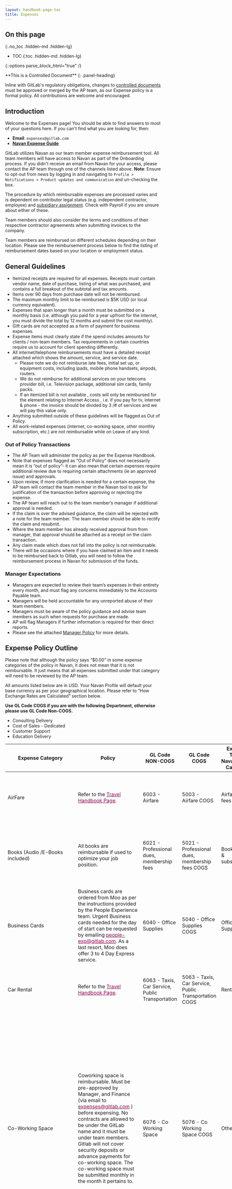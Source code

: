```yaml
---
layout: handbook-page-toc
title: Expenses
---
```

<link rel="stylesheet" type="text/css" href="/stylesheets/biztech.css" />

## On this page
{:.no_toc .hidden-md .hidden-lg}

- TOC
{:toc .hidden-md .hidden-lg}

{::options parse_block_html="true" /}

<div class="panel panel-gitlab-orange">
**This is a Controlled Document**
{: .panel-heading}
<div class="panel-body">

Inline with GitLab's regulatory obligations, changes to [controlled documents](/handbook/security/controlled-document-procedure.html) must be approved or merged by the AP team, as our Expense policy is a formal policy. All contributions are welcome and encouraged.

</div>
</div>

## <i class="far fa-paper-plane" id="biz-tech-icons"></i> Introduction

Welcome to the Expenses page! You should be able to find answers to most of your questions here. If you can't find what you are looking for, then:  

- **Email**: `expenses@gitlab.com`
- [**Navan Expense Guide**](https://about.gitlab.com/handbook/business-technology/enterprise-applications/guides/navan-expense-guide/)

GitLab utilizes Navan as our team member expense reimbursement tool. All team members will have access to Navan as part of the Onboarding process. If you didn't receive an email from Navan for your access, please contact the AP team through one of the channels listed above.
**Note**: Ensure to opt-out from news by logging in and navigating to `Profile > Notifications > Product updates and communication` and un-checking the box.

The procedure by which reimbursable expenses are processed varies and is dependent on contributor legal status (e.g. independent contractor, employee) and [subsidiary assignment](/handbook/tax/#tax-procedure-for-maintenance-of-gitlabs-corporate-structure). Check with Payroll if you are unsure about either of these.

Team members should also consider the terms and conditions of their respective contractor agreements when submitting invoices to the company.

Team members are reimbursed on different schedules depending on their location. Please see the reimbursement process below to find the listing of reimbursement dates based on your location or employment status.

## <i class="far fa-flag" id="biz-tech-icons"></i> General Guidelines

* Itemized receipts are required for all expenses.  Receipts must contain vendor name, date of purchase, listing of what was purchased, and contains a full breakout of the subtotal and tax amounts.
* Items over 90 days from purchase date will not be reimbursed.
* The maximum monthly limit to be reimbursed is $5K USD (or local currency equivalent).
* Expenses that span longer than a month must be submitted on a monthly basis (i.e. although you paid for a year upfront for the internet, you must divide the total by 12 months and submit the cost monthly).
* Gift cards are not accepted as a form of payment for business expenses.
* Expense items must clearly state if the spend includes amounts for clients / non-team members. Tax requirements in certain countries require us to account for client spending differently.
* All internet/telephone reimbursements must have a detailed receipt attached which shows the amount, service, and service date.
   - Please note we do not reimburse late fees, initial set up, or equipment costs, including ipads, mobile phone handsets, airpods, routers.
   - We do not reimburse for additional services on your telecoms provider bill, i.e. Television package, additional sim cards, family packs.
   - If an itemized bill is not available , costs will only be reimbursed for the element relating to Internet Access , i.e. if you pay for tv, internet & phone - the invoice should be divided by 3 /# of services and we will pay this value only.
* Anything submitted outside of these guidelines will be flagged as Out of Policy.
* All work-related expenses (internet, co-working space, other monthly subscription, etc.) are not reimbursable while on Leave of any kind.

### Out of Policy Transactions

* The AP Team will administer the policy as per the Expense Handbook.
* Note that expenses flagged as “Out of Policy” does not necessarily mean it is “out of policy”- it can also mean that certain expenses require additional review due to requiring certain attachments (ie an approved issue) and approvals.
* Upon review, if more clarification is needed for a certain expense, the AP team will contact the team member in the Navan tool to ask for justification of the transaction before approving or rejecting the expense.
* The AP team will reach out to the team member’s manager if additional approval is needed.
* If the claim is over the advised guidance, the claim will be rejected with a note for the team member.  The team member should be able to rectify the claim and resubmit.
* Where the team member has already received approval from from manager, that approval should be attached as a receipt on the claim transaction.
* Any claim made which does not fall into the policy is not reimbursable.
* There will be occasions where if you have claimed an item and it needs to be reimbursed back to Gitlab, you will need to follow the reimbursement process in Navan for submission of the funds.

### Manager Expectations

* Managers are expected to review their team’s expenses in their entirety every month, and must flag any concerns immediately to the Accounts Payable team.
* Managers will be held accountable for any unreported abuse of their team members.
* Managers must be aware of the policy guidance and advise team members as such when requests for purchase are made.
* AP will flag Managers if further information is required for their direct reports.
* Please see the attached [Manager Policy](https://docs.google.com/document/d/1HQF-_fDIkjsmq-ExsFQwwTW-x8rocGKSDRZVdMYQudA/edit) for more details.

## Expense Policy Outline

Please note that although the policy says “$0.00” in some expense categories of the policy in Navan,  it does not mean that it is not reimbursable. It just means that all expenses submitted under that category will need to be reviewed by the AP team.

All amounts listed below are in USD. Your Navan Profile will default your base currency as per your geographical location.  Please refer to “How Exchange Rates are Calculated” section below.

**Use GL Code COGS if you are with the following Department, otherwise please use GL Code Non-COGS.**
   - Consulting Delivery
   - Cost of Sales - Dedicated
   - Customer Support
   - Education Delivery

<table class="tg" style="undefined;table-layout: fixed; width: 820px">
<colgroup>
<col style="width: 100px">
<col style="width: 200px">
<col style="width: 100px">
<col style="width: 100px">
<col style="width: 100px">
<col style="width: 220px">
</colgroup>
<thead>
  <tr>
    <th class="tg-fymr">Expense Category</th>
    <th class="tg-fymr">Policy</th>
    <th class="tg-fymr">GL Code NON-COGS</th>
    <th class="tg-fymr">GL Code COGS</th>
    <th class="tg-fymr">Expense Type / Navan Policy Category</th>
    <th class="tg-fymr"><span style="font-weight:bold">Limit</span></th>
  </tr>
</thead>
<tbody>
  <tr>
    <td class="tg-btxf">AirFare</td>
    <td class="tg-btxf">Refer to the <a href="https://about.gitlab.com/handbook/travel/"><span style="color:#905">Travel Handbook Page</span></a>.</td>
    <td class="tg-btxf">6003 - Airfare</td>
    <td class="tg-btxf">5003 - Airfare COGS</td>
    <td class="tg-btxf">Airfare &amp; fees</td>
    <td class="tg-btxf">- To be booked in Navan.<br> - When booked outside Navan - will flag approval required by AP Admin.</td>
  </tr>
  <tr>
    <td class="tg-0pky">Books (Audio /E-Books included)</td>
    <td class="tg-0pky">All books are reimbursable if used to optimize your job position.</td>
    <td class="tg-0pky">6021 - Professional dues, membership fees</td>
    <td class="tg-0pky">5021 - Professional dues, membership fees COGS</td>
    <td class="tg-0pky">Books, dues &amp; subscriptions</td>
    <td class="tg-0pky">Approval required by AP Admin for Navan for all purchases to ensure reasonableness of expense.<br> -  $15 per item per quarter.</td>
  </tr>
  <tr>
    <td class="tg-btxf">Business Cards</td>
    <td class="tg-btxf">Business cards are ordered from Moo as per the instructions provided by the People Experience team. Urgent Business cards needed for the day of start can be requested by emailing <a href="mailto:&#112;&#101;&#x6f;&#x70;&#108;&#101;&#x2d;&#101;&#x78;&#x70;&#64;&#103;&#105;&#x74;&#x6c;&#97;&#x62;&#46;&#99;&#111;&#x6d;"><span style="color:#905">people-exp@gitlab.com</span></a>. As a last resort, Moo does offer 3 to 4 Day Express service.</td>
    <td class="tg-btxf">6040 - Office Supplies</td>
    <td class="tg-btxf">5040 - Office Supplies COGS</td>
    <td class="tg-btxf">Office Supplies</td>
    <td class="tg-btxf">To be ordered via Moo, attach receipt from Moo. Refer to the <a href="https://internal-handbook.gitlab.io/handbook/people-group/people-operations/people-connect/frequently_requested/#ordering-business-cards"><span style="color:#905">Ordering Business Cards</span></a>.<br> -  $15 per item per quarter.</td>
  </tr>
  <tr>
    <td class="tg-0pky">Car Rental</td>
    <td class="tg-0pky">Refer to the <a href="https://about.gitlab.com/handbook/travel/"><span style="color:#905">Travel Handbook Page</span></a>.</td>
    <td class="tg-0pky">6063 - Taxis, Car Service, Public Transportation</td>
    <td class="tg-0pky">5063 - Taxis, Car Service, Public Transportation COGS</td>
    <td class="tg-0pky">Rental cars</td>
    <td class="tg-0pky">- To be booked in Navan.<br> - When booked outside Navan - will flag approval required by AP Admin.</td>
  </tr>
  <tr>
    <td class="tg-btxf">Co-Working Space</td>
    <td class="tg-btxf">Coworking space is reimbursable. Must be pre-approved by Manager, and Finance (via email to <a href="mailto:&#x65;&#x78;&#x70;&#101;&#110;&#x73;&#101;&#115;&#64;&#103;&#105;&#116;&#x6c;&#97;&#x62;&#x2e;&#99;&#111;&#109;"><span style="color:#905">expenses@gitlab.com</span></a> ) before expensing. No contracts are allowed to be under the GitLab name and it must be under team members. Gitlab will not cover security deposits or advance payments for co-working space. The co-working space must be submitted monthly in the month it pertains to.</td>
    <td class="tg-btxf">6076 - Co Working Space</td>
    <td class="tg-btxf">5076 - Co Working Space COGS</td>
    <td class="tg-btxf">Other</td>
    <td class="tg-btxf">- $700.00 Limit per month.<br> - Full Receipts to the provided.<br> - Copy of approved email must be submitted with first month submission.<br> - If co-working space is expensed in the month then you are only able to expense the internet reimbursement for the days that the co-working space is not paid for. i.e. if you have a contract for co-working space for the month, then you are unable to claim Internet as an expense in that month. This is also applicable on a pro-rata basis.</td>
  </tr>
  <tr>
    <td class="tg-0pky">Conferences</td>
    <td class="tg-0pky">All costs associated with attending a conference to represent GitLab are reimbursable and an approved <a href="https://about.gitlab.com/handbook/total-rewards/benefits/general-and-entity-benefits/growth-and-development/"><span style="color:#905">completed G&amp;D issue</span></a> will need to be noted in the expense report upon submission. Select classification or tag “Growth and Development” in Navan when you create expenses.</td>
    <td class="tg-0pky">6065 - Training &amp; Development</td>
    <td class="tg-0pky">5065 - Training &amp; Development COGS</td>
    <td class="tg-0pky">Conference attendance</td>
    <td class="tg-0pky">- Needs to have approved G&amp;D Development issue.<br> - AP Admin needs to review expense for approved issue.</td>
  </tr>
  <tr>
    <td class="tg-btxf">Equipment</td>
    <td class="tg-btxf">Please refer to our <a href="https://about.gitlab.com/handbook/finance/procurement/office-equipment-supplies/"><span style="color:#905">Home Office Equipment Handbook Page</span></a>.</td>
    <td class="tg-btxf">6016 - Computer &amp; Office Equipment - Expensed</td>
    <td class="tg-btxf">5016 - Computer &amp; Office Equipment - Expensed COGS</td>
    <td class="tg-btxf">Work from home</td>
    <td class="tg-btxf">- For Year 1 ($1,500.00) Stipend through Virtual Card.<br> - Year 2 onwards ($500.00) - Expensed via Navan.</td>
  </tr>
  <tr>
    <td class="tg-0pky">Get Together/Visiting Grant</td>
    <td class="tg-0pky">Please refer to our <a href="https://about.gitlab.com/handbook/incentives/#get-together-grant"><span style="color:#905">Incentives at Gitlab Handbook Page</span></a></td>
    <td class="tg-0pky">6039 - Get Togethers</td>
    <td class="tg-0pky">5039 - Get Together COGS</td>
    <td class="tg-0pky">Team events &amp; meals</td>
    <td class="tg-0pky">Set by management when available.</td>
  </tr>
  <tr>
    <td class="tg-btxf">Gifts for Significant Life Events and Team Member Gifts</td>
    <td class="tg-btxf">Please refer to our <a href="https://about.gitlab.com/handbook/people-group/celebrations/"><span style="color:#905">Celebrations and Significant Life Events Handbook Page</span></a>.</td>
    <td class="tg-btxf">6028 - Gifts internal</td>
    <td class="tg-btxf">5028 - Gifts Internal COGS</td>
    <td class="tg-btxf">Gifts - internal</td>
    <td class="tg-btxf">- Gift Cards/Cash are not Allowed; Qualified gifts are capped at $125 per transaction.<br> - Approval required by AP Admin for Navan for all purchases.</td>
  </tr>
  <tr>
    <td class="tg-0pky">Hotel</td>
    <td class="tg-0pky">Refer to the <a href="https://about.gitlab.com/handbook/travel/"><span style="color:#905">Travel Handbook Page</span></a>.</td>
    <td class="tg-0pky">6027 - Hotels &amp; Lodging</td>
    <td class="tg-0pky">5027 - Hotels &amp; Lodging COGS</td>
    <td class="tg-0pky">Lodging</td>
    <td class="tg-0pky">- To be booked in Navan.<br> - When booked outside Navan - approval required by AP Admin.</td>
  </tr>
  <tr>
    <td class="tg-btxf">Internet</td>
    <td class="tg-btxf">Monthly service charges for the internet are reimbursable, but GitLab will not reimburse for any initial setup/change fees. Please expense internet costs monthly, reflecting current charges only (even if you pay by a different cadence).<br><br><span style="font-weight:bold">For team members in the Netherlands:</span> if you have not already completed the form as part of onboarding with our Netherlands payroll provider, fill in and sign the <a href="https://docs.google.com/a/gitlab.com/document/d/1J70geARMCjRt_SfxIY6spdfpTbv_1v_KDeJtGRQ6JmM/edit#heading=h.5x5ssjstqpkq"><span style="color:#905">Regeling Internet Thuis</span></a> form and send it to the People Experience team at <a href="mailto:&#112;&#101;&#111;&#x70;&#108;&#x65;&#x2d;&#x65;&#x78;&#112;&#64;&#x67;&#x69;&#x74;&#108;&#97;&#x62;&#x2e;&#99;&#x6f;&#109;"><span style="color:#905">people-exp@gitlab.com</span></a>. The People Experience team will then send it to the payroll provider in the Netherlands via email. The details of the payroll provider can be found in the PeopleOps vault in 1Password under "Payroll Contacts".<br><br><span style="font-weight:bold">Important:</span> This is the process to be followed for compliance reasons for Internet expenses for the Netherlands. Please do not expense your Internet costs via Navan - these will be rejected.<br><br>If your address changes or the amount changes, please send a new form to the People Experience team, along with the invoice/letter for processing.<br><br>This is a taxable expense for GitLab Ltd. team members assuming that the internet connection is used partially for personal use as well as business use.</td>
    <td class="tg-btxf">6031 - Internet</td>
    <td class="tg-btxf">5031 - Internet COGS</td>
    <td class="tg-btxf">Internet access</td>
    <td class="tg-btxf">- Policy is set at $80, anything over that amount will still be considered for approval as we know there are exceptions, and will be checked and approved on an individual basis depending on the user's circumstances, i.e. location etc.<br>- Itemized Receipt required.<br>- If an itemized bill is not available, costs will only be reimbursed for the element relating to Internet Access, i.e. if you pay for tv, internet and phone, the invoice should be divided by 3/# of services and we will pay this value only.<br>- No monthly hardware costs for internet service is reclaimable.<br>- If co-working space is also expensed in the month then you are only able to expense the internet reimbursement for the days that the co-working space is not paid for. i.e. if you have a contract for co-working space for the month, then you are unable to claim Internet as an expense in that month. This is also applicable on a pro-rata basis.<br></td>
  </tr>
  <tr>
    <td class="tg-0pky">Laptops, insurance and repairs</td>
    <td class="tg-0pky">All laptops are purchased through GitLab unless an employee is in a region where GitLab cannot deliver a laptop. Team member laptops can be refreshed after three years of employment. If a team member needs a replacement laptop due to damage, they must reach out to IT via an issue before purchasing a new one. See <a href="/handbook/business-technology/team-member-enablement/onboarding-access-requests/#laptops"><span style="color:#905">Laptop handbook page</span></a> for your reference.<br><br><span style="font-weight:bold">Repairs to company issued equipment</span><br><br>If you need to replace a battery or something small that does not affect the productivity or speed of the device, please go ahead and get that small item replaced and expensed. The category to use in Navan is 'Tools and Materials'.Please get approval from your Manager if your equipment appears to be damaged, defective, or in need of repair. Business Operations can advise on next steps to ensure you have the proper equipment to work.For loaner laptops: Do not hesitate when expensing a loaner laptop while your primary laptop is being repaired. Use your best judgment identifying a local vendor. Please check out our <a href="/handbook/business-technology/team-member-enablement/onboarding-access-requests/#laptop-repair"><span style="color:#905">Laptop Repair</span></a> page for more info.</td>
    <td class="tg-0pky">1403 - Computer and Office Equipment (Laptop Purchase)<br><br>6016 - Computer and Office Equipment - Expense (Laptop Repair)</td>
    <td class="tg-0pky">1403 - Computer and Office Equipment (Laptop Purchase )<br><br>5016 - Computer and Office Equipment - Expense (Laptop Repair) COGS</td>
    <td class="tg-0pky">Tools and Materials</td>
    <td class="tg-0pky">- Needs to have approved issue from IT team.<br>- AP Admin needs to review expense for approved issue.</td>
  </tr>
  <tr>
    <td class="tg-btxf">Marketing- related expenses</td>
    <td class="tg-btxf">Small purchases for marketing events which are under $2,500 USD and which cannot be paid through the Procurement Process (Zip) are reimbursable.</td>
    <td class="tg-btxf">Multiple- will be required to choose GL account</td>
    <td class="tg-btxf">Multiple- will be required to choose GL account</td>
    <td class="tg-btxf">Other</td>
    <td class="tg-btxf">- Up to $2500 can be expensed via Navan.<br>- &gt;$2500 needs to go through procurement process in <a href="handbook/business-technology/enterprise-applications/guides/zip-guide/"><span style="color:#905">Zip</span></a>.</td>
  </tr>
  <tr>
    <td class="tg-0pky">Meals with Clients and Partners</td>
    <td class="tg-0pky">These are reimbursable, however team members should use their discretion while claiming meals with clients and partners.</td>
    <td class="tg-0pky">6013 - Business Meals &amp; Entertainment</td>
    <td class="tg-0pky">5013 - Business Meals &amp; Entertainment COGS</td>
    <td class="tg-0pky">Entertaining clients</td>
    <td class="tg-0pky">$50 limit per person for lunch and $100 limit per person for dinner.</td>
  </tr>
  <tr>
    <td class="tg-btxf">Meals: Company Provided while Traveling</td>
    <td class="tg-btxf">To be used for team activities and food/beverages associated with travel. Refer to our <a href="https://about.gitlab.com/handbook/travel/"><span style="color:#905">Travel Handbook Page</span></a></td>
    <td class="tg-btxf">6041 - Meals - Company Provided</td>
    <td class="tg-btxf">5041 - Meals - Company Provided COGS</td>
    <td class="tg-btxf">Traveling: meals for myself</td>
    <td class="tg-btxf">$100 per day.</td>
  </tr>
  <tr>
    <td class="tg-0pky">Mileage</td>
    <td class="tg-0pky">Mileage is reimbursed according to local law: US rate per mile, rate per km in the Netherlands, or rate in Belgium. Refer to "How Mileage Rates are Based" section below.</td>
    <td class="tg-0pky">6046 - Parking, Gas, Tolls, Mileage</td>
    <td class="tg-0pky">5046 - Parking, Gas, Tolls, Mileage COGS</td>
    <td class="tg-0pky">Distance Driven</td>
    <td class="tg-0pky">- Based on Mileage driven, reimbursed depending on country/local law.<br>- Should Show Start and End point of trip in Navan.</td>
  </tr>
  <tr>
    <td class="tg-btxf">Office Supplies &amp; consumables</td>
    <td class="tg-btxf">To maintain your home office equipment, items like compressed air, pens, etc may be required from time to time.</td>
    <td class="tg-btxf">6040 - Office Supplies</td>
    <td class="tg-btxf">5040 - Office Supplies COGS</td>
    <td class="tg-btxf">Office Supplies</td>
    <td class="tg-btxf">$15.00 per month.</td>
  </tr>
  <tr>
    <td class="tg-0pky">Phone Service</td>
    <td class="tg-0pky">Monthly service charges for cell phones are reimbursable for employees whose phones are vital to their position.  Actual cell phone, phone accessories and family plans are not reimbursable.</td>
    <td class="tg-0pky">6064 - Telephone</td>
    <td class="tg-0pky">5064 - Telephone COGS</td>
    <td class="tg-0pky">Cell phone</td>
    <td class="tg-0pky">- Policy is set at $50, anything over that amount will still be considered for approval as we know there are exceptions, and will be checked and approved on an individual basis depending on the user's circumstances, i.e. location etc.  A note that employees using their phone service outside of their country should try to obtain a contract which includes roaming services.<br>- Itemized Receipt required.<br>- If itemized bill, is not available, then the costs will only be reimbursed for the element relating to Internet Access, i.e. if you pay for tv, internet and phone, the invoice should be divided by 3/# of services and we will pay this value only.<br>- No monthly hardware costs for phone service is reclaimable.<br>- Tablets, Watches, Phone Device are not reimbursable.</td>
  </tr>
  <tr>
    <td class="tg-btxf">Postage/Shipping/Customs Fees</td>
    <td class="tg-btxf">Postage/shipping/custom charges related to the sending and or receiving of work documentation or special packages can be reimbursed.</td>
    <td class="tg-btxf">6049 - Postage &amp; Shipping</td>
    <td class="tg-btxf">5049 - Postage &amp; Shipping COGS</td>
    <td class="tg-btxf">Shipping &amp; postage</td>
    <td class="tg-btxf">$100.00 per transaction.</td>
  </tr>
  <tr>
    <td class="tg-0pky">Professional dues, membership fees</td>
    <td class="tg-0pky">All costs associated with professional dues and membership fees are reimbursable and an approved <a href="https://about.gitlab.com/handbook/total-rewards/benefits/general-and-entity-benefits/growth-and-development/"><span style="color:#905">completed G&amp;D issue]</span></a> will need to be noted in the expense report upon submission. Select classification or tag “Growth and Development” in Navan when you create expenses.</td>
    <td class="tg-0pky">6021 - Professional dues, membership fees</td>
    <td class="tg-0pky">5021 - Professional dues, membership fees COGS</td>
    <td class="tg-0pky">Books, dues &amp; subscriptions</td>
    <td class="tg-0pky">- Needs to have approved G&amp;D Development issue.<br>- AP Admin needs to review expense for approved issue.</td>
  </tr>
  <tr>
    <td class="tg-btxf">Software</td>
    <td class="tg-btxf">All software subscriptions are not reimbursable. Team members that would like to purchase software will need to go through the Procurement process. Please refer to the <a href="https://about.gitlab.com/handbook/finance/procurement/personal-use-software/"><span style="color:#905">Individual Use Software Handbook Page</span></a></td>
    <td class="tg-btxf">N/A</td>
    <td class="tg-btxf">N/A</td>
    <td class="tg-btxf">N/A</td>
    <td class="tg-btxf">- Not Reimbursable.<br>- Please follow Guidance from Handbook.</td>
  </tr>
  <tr>
    <td class="tg-btxf">Swag</td>
    <td class="tg-btxf">All Swag related to customers, events, giveaways, etc., are not to be expensed. Please refer to the <a href="https://about.gitlab.com/handbook/marketing/brand-and-product-marketing/brand/merchandise-handling/#swag-shop"><span style="color:#905">Merchandise Workflow</span></a></td>
    <td class="tg-btxf">N/A</td>
    <td class="tg-btxf">N/A</td>
    <td class="tg-btxf">N/A</td>
    <td class="tg-btxf">- Not Reimbursable.<br>- Please follow Guidance from Handbook.</td>
  </tr>
  <tr>
    <td class="tg-0pky">Team Building</td>
    <td class="tg-0pky">To be used for team activities and food/beverages associated with special team events. Amount allowed is dependent on their department budget for the year.</td>
    <td class="tg-0pky">6071 - Team Building</td>
    <td class="tg-0pky">5071 - Team Building COGS</td>
    <td class="tg-0pky">Team events &amp; meals</td>
    <td class="tg-0pky">$50 a quarter.</td>
  </tr>
  <tr>
    <td class="tg-0pky">Train</td>
    <td class="tg-0pky">Refer to the <a href="https://about.gitlab.com/handbook/travel/"><span style="color:#905">Travel Handbook Page</span></a>.</td>
    <td class="tg-0pky">6063 - Taxis, Car Service, Public Transportation</td>
    <td class="tg-0pky">5063 - Taxis, Car Service, Public Transportation COGS</td>
    <td class="tg-0pky">Train travel</td>
    <td class="tg-0pky">- To be booked in Navan.<br> - When booked outside Navan - will flag approval required by AP Admin.</td>
  </tr>
  <tr>
    <td class="tg-btxf">Training/Tuition</td>
    <td class="tg-btxf">All costs associated with training or tuition are reimbursable (up to $10K) and an approved <a href="https://about.gitlab.com/handbook/total-rewards/benefits/general-and-entity-benefits/growth-and-development/"><span style="color:#905">completed G&amp;D issue</span></a> will need to be noted in the expense report upon submission. Select classification or tag “Growth and Development” in Navan when you create expenses.</td>
    <td class="tg-btxf">6065 - Training &amp; Development</td>
    <td class="tg-btxf">5065 - Training &amp; Development COGS</td>
    <td class="tg-btxf">Other</td>
    <td class="tg-btxf">- Needs to have approved G&amp;D Development issue.<br>- AP Admin needs to review expense for approved issue.</td>
  </tr>
  <tr>
    <td class="tg-0pky">Transportation/Parking/Fuel</td>
    <td class="tg-0pky">Parking, Tolls, Fuel, Taxi, Uber pertaining to travel to/from GitLab events, clients, or conferences is acceptable</td>
    <td class="tg-0pky">6046 - Parking, Gas, Tolls, Mileage</td>
    <td class="tg-0pky">5046 - Parking, Gas, Tolls, Mileage COGS</td>
    <td class="tg-0pky">Public transport, tolls &amp; parking</td>
    <td class="tg-0pky">- Ground Transportation (taxis, ubers) at $100 per round trip.<br>- Fuel, mileage, parking, tolls at $75 limit per day.</td>
  </tr>
  <tr>
    <td class="tg-btxf">Travel (Other)</td>
    <td class="tg-btxf">Includes internet while traveling. Please refer to our <a href="https://about.gitlab.com/handbook/travel/"><span style="color:#905">Travel Handbook Page</span></a></td>
    <td class="tg-btxf">N/A</td>
    <td class="tg-btxf">N/A</td>
    <td class="tg-btxf">N/A</td>
    <td class="tg-btxf">N/A</td>
  </tr>
  <tr>
    <td class="tg-0pky">VPN Subscription</td>
    <td class="tg-0pky">Please read <a href="https://about.gitlab.com/handbook/security/#why-we-dont-have-a-corporate-vpn"><span style="color:#905">Why We Don't Have A Corporate VPN</span></a>, and check out our <a href="https://about.gitlab.com/handbook/tools-and-tips/personal-vpn/"><span style="color:#905">Personal VPN page</span></a> regarding usage at GitLab.</td>
    <td class="tg-0pky">6060 - Software Subscriptions</td>
    <td class="tg-0pky">5060 - Software Subscriptions COGS</td>
    <td class="tg-0pky">Other</td>
    <td class="tg-0pky">- To be claimed per month.<br>- Itemized Receipt required.</td>
  </tr>
  <tr>
    <td class="tg-0pky">Visas/Permits/Covid Tests</td>
    <td class="tg-0pky">Visas, Permits, Covid Tests pertaining to travel to/from GitLab events, clients, or conferences is acceptable.</td>
    <td class="tg-0pky">6080 - Other Travel- Visas, Permits, Covid Tests</td>
    <td class="tg-0pky">5080 - Other Travel- Visas, Permits, Covid Tests COGS</td>
    <td class="tg-0pky">Other</td>
    <td class="tg-0pky">Will flag approval required by AP Admin.</td>
  </tr>
  <tr>
    <td class="tg-btxf">Wire fees (Equity compensation)</td>
    <td class="tg-btxf">Team members <span style="font-weight:bold">outside of the USA</span> where there is no option to disburse equity funds from E*TRADE without incurring wire fees may expense those fees.</td>
    <td class="tg-btxf">6008 - Bank Fees</td>
    <td class="tg-btxf">5008 - Bank Fees COGS</td>
    <td class="tg-btxf">Other</td>
    <td class="tg-btxf">Will flag approval required by AP Admin.</td>
  </tr>
</tbody>
</table>

### Missing a Receipt?

If a team member is missing a receipt, a Missing Receipt Affidavit will need to be completed and attached to the expense when submitted.
Missing Receipt Affidavit located [here](https://docs.google.com/spreadsheets/d/179q0Wos-CemLCe1uxgMpZ80JukSC4KYx8JICFgHzN0I/edit?usp=sharing) (please ensure to make a copy).
When attaching the receipt affidavit, you should attach the document as a PDF.
To save the file as a PDF - open the document, click on FILE>DOWNLOAD>PDF.

### How Exchange Rates are Calculated

The handbook [uses USD when describing budgets](https://about.gitlab.com/handbook/handbook-usage/#fine-points). When budgeting and submitting expenses in other currencies, team members should use live currency conversion rates (exchange rates). These can be looked up online using a site such as [OANDA](https://www.oanda.com/currency-converter/en/).

**Example:** a team event has a meal budget of USD25 per person. A team member notes that this is $50 in local currency, at current exchange rates. The team member can purchase a meal in their local currency up to $50, and expense it in their local currency.

**Example:** when visiting other countries - you should convert the currency to your local currency when submitting the expense. Currency rate should be done using rates on the day the expense occurred (these can be looked up online using a site such as [OANDA](https://www.oanda.com/currency-converter/en/)). i.e. if you spent EUR50 whilst visiting Germany but you live in the UK, you should convert the EUR50 to GBP43.66 (your local Currency) and submit the expense with the valid receipt.

Note: live exchange rates do not apply to compensation, which [uses fixed exchange rates](https://about.gitlab.com/handbook/total-rewards/compensation/#exchange-rates).

### How Mileage Rates are Based

The mileage rate is based on your legal entity’s mileage rates for the current year.  These will be updated yearly for tax compliance.  However, for the following entities (due to limited visibility online), the default rate is set at $.50/mile… so please update the rate on your mileage if needed to match your local compliance laws:  Gitlab IT BV, Gitlab Korea and Gitlab Japan.

## Other Useful Information

### Team Building Budget

In FY23, each eGroup member has been allocated $50 per team member per quarter for FY23-Q1 to FY23-Q3 for team building events. For FY23-Q3 each eGroup member may determine if they wish to use their team building allocation at Contribute or for a different team building event. There is no additional team building budget for Contribute above the $50 per team member. In FY23-Q4 there is an additional budget of $100 per team member. 

### <i class="fas fa-bullseye" id="biz-tech-icons"></i> Year-end Holiday Party Budget

GitLab has allocated [$100 USD](https://www1.oanda.com/currency/converter/) per GitLab team member for a holiday event in Q4 (until end of January) for the different year-end holiday celebrations. 

Guidance on the year-end holiday budget:
- Each Egroup member will coordinate for their respective organizations or appoint a designee for the organization
- The budget can be used for in person or virtual events
- The budget is [$100 USD](https://www1.oanda.com/currency/converter/) per GitLab team member and funds cannot be pooled or re allocated if there is under spend
- The money cannot be used for charitable donations or gifts
- If you are hosting an event and asked to attend another event, the budget is for all events and not per event
- The budget can be spent anytime in Q4, please make sure you promptly submit your expense report prior to the end of Q4
- In Navan, the team member must code any related expense to the Expense type "Other" GL code "Company Functions" and to the Classification "Holiday Celebration"

If you have any questions, please reach out to your manager for guidance.

### Get Together/Virtual Meal with GitLab Team member(s)

Please refer to our [Incentives at Gitlab Handbook Page](/handbook/incentives/#get-together-grant)

### Domain Name Registration and Maintenance Policy

#### Scope and Purpose
This policy applies to all GitLab team members registering, or maintaining a registration for, GitLab-related Domain Names, including GitLab-related Domain Names registered or used for sandbox or testing purposes.

Domain names are key assets in GitLab's intellectual property portfolio. Centralizing the registration and maintainance of domain names under the Infrastructure Shared Services group using GitLab's approved domain name registrar helps us track and protect these valuable assets.

"**GitLab-related Domain Names**" when used in this policy means any domain name:
   - registered or used for any purpose related to a team member's role at GitLab;
   - containing the GitLab trademark (GITLAB) or one of its derivatives (like, amongst other things, git, glab, gtlb, gl); and/or
   - containing any GitLab key messaging term (like, amongst other things, devops, devops platform, all remote).
   
#### Registration of new GitLab-related Domain Names
- All GitLab-related Domain Names must be registered using the process outlined in the [dns-domain-purchase-request issue template](https://gitlab.com/gitlab-com/business-technology/engineering/infrastructure/issue-tracker/-/issues/new?issuable_template=dns_domain_purchase_request) maintained by IT Operations.
- Expense reports submitted by team members for expenses incurred on or after `2022-03-01` in registering new GitLab-related Domain Names will be rejected.

#### Transfer of existing GitLab-related Domain Names
- All GitLab-related Domain Names currently registered in the name of team members, or registered with unapproved registrars, should be transferred to GitLab using the process outlined in the [dns-domain-transfer-request issue template](https://gitlab.com/gitlab-com/business-technology/engineering/infrastructure/issue-tracker/-/issues/new?issuable_template=dns_domain_transfer_request) as soon as possible.
- Expense reports submitted by team members for expenses incurred on or after `2022-08-01` in maintaining registrations of GitLab-related Domain Names in the name of team members, or with unapproved registrars, will be rejected.

### Transport/Delivery of Second Hand and Free Procurements
Feel free to check local second-hand/free markets when looking for equipment, especially furniture such as desks and chairs. GitLab will reimburse the cost of any transport and delivery services you need to procure the item.

If you are able to find hidden gems in these markets, please go ahead and make the purchase. In order to expense these types of purchases, we ask that you take a screenshot or photo of the sale listing and any fund transfers or conversations between yourself and the seller on price and delivery costs. 

## Reimbursement Payout Timelines

### Legal entities:
* Team members must submit their expenses through Navan.
* Expenses for GitLab Inc, GitLab Federal, GitLab Ltd (UK), GitLab BV (Belgium and Netherlands), GitLab GmbH (Germany), GitLab PTY Ltd (Australia and New Zealand), GitLab GK (Japan) GitLab LTD (Ireland), GitLab Korea Limited and GitLab Singapore PTE. LTD. are reimbursed via Navan within 7 business days for the expenses within policy or after approval by the Accounts Payable team (for out of policy expenses).
* The team member's bank account must be set up in Navan in order for payment to complete.
* Expenses for GitLab Canada Corp must be submitted and approved by the Accounts Payable team (for out of policy expenses) before the 1st day of each payroll period.
* Expenses for GitLab France S.A.S and GitLab BV Finland must be submitted and approved by the Accounts Payable team (for out of policy expenses) on or before the 6th of each month to ensure it is included in the current month’s payroll.

### PEO (Professional Employer Organization/ Employer of Record and not a GitLab entity or Branch):

#### Global Upside, Remote.com and Papaya Global

* The list of Global Upside, Remote & Papaya countries can be found [here](/handbook/people-group/employment-solutions/#peo-professional-employer-organization-employer-of-record-and-not-a-gitlab-entity)
* Team members must submit their expenses through Navan. 
* All expenses must be submitted and approved by the Accounts Payable team (for out of policy expenses) on or before the 6th of each month to ensure it is included in the current month's payroll.

#### iiPay

* Team members must submit their expenses through Navan.
* All Individual contractors or C2C, with exception of Nigeria will be reimbursed by iiPay by the 22nd of each month. All expenses must be submitted and approved by the Accounts Payable team (for out of policy expenses) by the 6th of each month to be included in the current month payment. For contractors with C2C status, be sure to contact the Payroll team via email at nonuspayroll@gitlab.com and expenses@gitlab.com if you need to set up a separate bank for your expense reimbursement.

#### CXC Global

* The list of CXC countries can be found [here](/handbook/people-group/employment-solutions/).
* Team members must submit their expenses through Navan.
* All expenses must be submitted and approved by the Accounts Payable team (for out of policy expenses) on or before the 6th of each month to ensure it is included in the current month's payroll.
* GitLab Payroll Team will send the approved expense amount to CXC EMEA Payroll to include with the monthly salary.
* Team members must include the approved expense amount on their monthly invoice as well.

### Team Member Expense Temporary Advances

These instructions apply if a team member is unable to purchase required items, for whatever reason.

1. A request is sent to Payroll explaining the reason for the advance. uspayroll@gitlab.com or nonuspayroll@gitlab.com
2. [Expense reimbursement template](https://docs.google.com/spreadsheets/d/1D0kWlqol7jBjqn7yDY6uc7UCWSIcUmiF/edit?usp=sharing&ouid=108533621432009168804&rtpof=true&sd=true) is filled out and returned to Payroll.
    - Must include the correct entity, currency, VAT, valid receipts and banking details for payment.
3. Payroll reviews and approves/rejects. 
    - If approved, they forward the report to the VP, Corporate Controller, or Principal Accounting Officer to request approval for reimbursement. 
4. Once approved, payroll forwards the approval and reimbursement request to AP. 
    - The request must include valid banking details for the individual to receive payment.
5. AP will do their best to pay the reimbursement within 1 week, depending on the date submitted. 
    - Note that AP completed payments on Thursdays unless otherwise instructed for month and quarter end timelines.

### Spend reduction

When reducing spend, we'll not take the easy route of (temporarily) reducing discretionary spending.
Discretionary spending includes expenses like travel, conferences, gifts, bonuses, merit pay increases and Contributes.
By reducing in these areas we put ourselves at risk of [increasing voluntary turnover among the people we need most](https://steveblank.com/2009/12/21/the-elves-leave-middle-earth-%E2%80%93-soda%E2%80%99s-are-no-longer-free/).
Discretionary spending is always subject to questioning, we are frugal and all spending needs to contribute to our goals.
But we should not make cuts in reaction to the need to reduce spend; that would create a mediocre company with mediocre team members.
Instead, we should do the hard work of identifying positions and costs that are not contributing to our goals.
Even if this causes a bit more disruption in the short term, it will help us ensure we stay a great place to work for the people who are here.

### Expense Reimbursement for Terminated Team Members

If a team member whom you managed has left GitLab and comes to you with final expenses that are valid for reimbursement, please verify that they were not already processed in Navan and then contact Accounts Payable. You must submit valid receipts and a completed copy of the [Expense Reimbursement template](https://docs.google.com/spreadsheets/d/1D0kWlqol7jBjqn7yDY6uc7UCWSIcUmiF/edit?usp=sharing&ouid=108533621432009168804&rtpof=true&sd=true) along with your approval. Please note that we may also ask the terminated team member to provide valid banking details in order to process the payment to them. 
AP will do their best to process and pay the reimbursement to the individual within 1 week.

### Don’t See an Expense on the List?

Then the expense is not reimbursable.  Please refer to our [Zip](https://about.gitlab.com/handbook/business-technology/enterprise-applications/guides/zip-guide/) handbook page on the steps for creating a purchase order or requesting a virtual card.

If an item that needs to be purchased is not on the list, then an issue will need to be created and submitted for approval from Department VP and PAO/Finance approval. This needs to be done prior to purchasing the item or it will be rejected.

- - -

Return to the main [finance page](/handbook/finance/).
